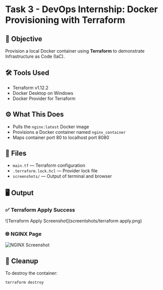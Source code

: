 # Task 3 - DevOps Internship: Docker Provisioning with Terraform

## 🚀 Objective
Provision a local Docker container using **Terraform** to demonstrate Infrastructure as Code (IaC).

## 🛠 Tools Used
- Terraform v1.12.2
- Docker Desktop on Windows
- Docker Provider for Terraform

## ⚙ What This Does
- Pulls the `nginx:latest` Docker image
- Provisions a Docker container named `nginx_container`
- Maps container port 80 to localhost port 8080

## 📂 Files
- `main.tf` — Terraform configuration
- `.terraform.lock.hcl` — Provider lock file
- `screenshots/` — Output of terminal and browser

## 🖥️ Output
### ✅ Terraform Apply Success
![Terraform Apply Screenshot](screentshots/terraform apply.png)

### 🌐 NGINX Page
![NGINX Screenshot](screentshots/nginx.png)

## 🧹 Cleanup
To destroy the container:
```bash
terraform destroy
